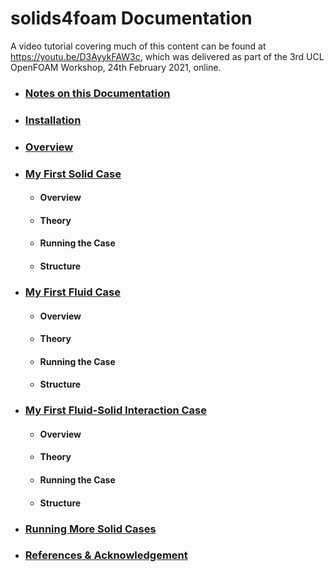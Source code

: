 # solids4foam Documentation

A video tutorial covering much of this content can be found at <https://youtu.be/D3AyykFAW3c>, which was delivered as part of the 3rd UCL OpenFOAM Workshop, 24th February 2021, online. 

- ### [Notes on this Documentation](notesOnDocumentation)

- ### [Installation](installation)

- ### [Overview](overview)

- ### [My First Solid Case](tutorials/my_first_solid_case)
    - #### Overview
    - #### Theory
    - #### Running the Case
    - #### Structure

- ### [My First Fluid Case](tutorials/my_first_fluid_case)
    - #### Overview
    - #### Theory
    - #### Running the Case
    - #### Structure

- ### [My First Fluid-Solid Interaction Case](tutorials/my_first_fluid_solid_interaction_case)
    - #### Overview
    - #### Theory
    - #### Running the Case
    - #### Structure

- ### [Running More Solid Cases](tutorials/more_solid_cases)

- ### [References & Acknowledgement](tutorials/references)

